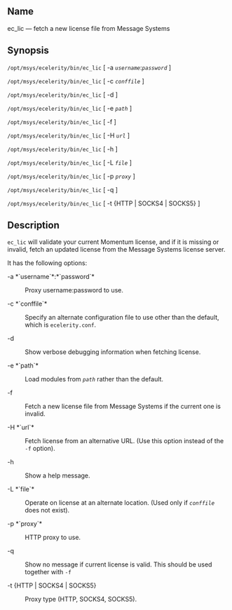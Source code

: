 <a name="executable.ec_lic"></a>
## Name

ec_lic — fetch a new license file from Message Systems

## Synopsis

`/opt/msys/ecelerity/bin/ec_lic` [ -a *`username`*:*`password`* ]

`/opt/msys/ecelerity/bin/ec_lic` [ -c *`conffile`* ]

`/opt/msys/ecelerity/bin/ec_lic` [ -d ]

`/opt/msys/ecelerity/bin/ec_lic` [ -e *`path`* ]

`/opt/msys/ecelerity/bin/ec_lic` [ -f ]

`/opt/msys/ecelerity/bin/ec_lic` [ -H *`url`* ]

`/opt/msys/ecelerity/bin/ec_lic` [ -h ]

`/opt/msys/ecelerity/bin/ec_lic` [ -L *`file`* ]

`/opt/msys/ecelerity/bin/ec_lic` [ -p *`proxy`* ]

`/opt/msys/ecelerity/bin/ec_lic` [ -q ]

`/opt/msys/ecelerity/bin/ec_lic` [ -t {HTTP | SOCKS4 | SOCKS5} ]

<a name="idp11963264"></a>
## Description

`ec_lic` will validate your current Momentum license, and if it is missing or invalid, fetch an updated license from the Message Systems license server.

It has the following options:

<dl class="variablelist">

<dt>-a *`username`*:*`password`*</dt>

<dd>

Proxy username:password to use.

</dd>

<dt>-c *`conffile`*</dt>

<dd>

Specify an alternate configuration file to use other than the default, which is `ecelerity.conf`.

</dd>

<dt>-d</dt>

<dd>

Show verbose debugging information when fetching license.

</dd>

<dt>-e *`path`*</dt>

<dd>

Load modules from *`path`* rather than the default.

</dd>

<dt>-f</dt>

<dd>

Fetch a new license file from Message Systems if the current one is invalid.

</dd>

<dt>-H *`url`*</dt>

<dd>

Fetch license from an alternative URL. (Use this option instead of the `-f` option).

</dd>

<dt>-h</dt>

<dd>

Show a help message.

</dd>

<dt>-L *`file`*</dt>

<dd>

Operate on license at an alternate location. (Used only if *`conffile`* does not exist).

</dd>

<dt>-p *`proxy`*</dt>

<dd>

HTTP proxy to use.

</dd>

<dt>-q</dt>

<dd>

Show no message if current license is valid. This should be used together with `-f`

</dd>

<dt>-t {HTTP | SOCKS4 | SOCKS5}</dt>

<dd>

Proxy type (HTTP, SOCKS4, SOCKS5).

</dd>

</dl>
